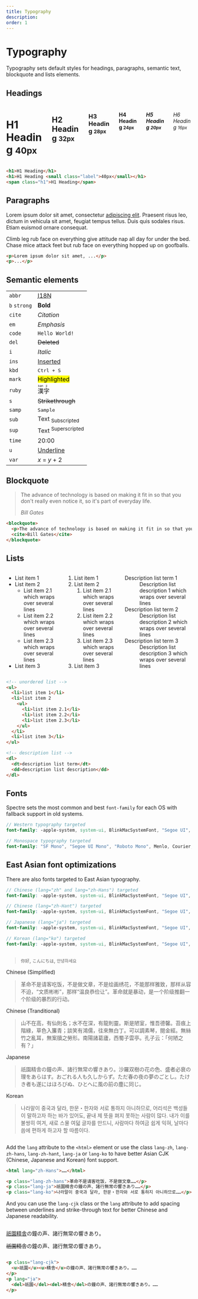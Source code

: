 ```yaml
---
title: Typography
description: 
order: 1
---
```


# Typography

Typography sets default styles for headings, paragraphs, semantic text, blockquote and lists elements.

## Headings

<div class="vp-raw docs-demo columns">
  <div class="column col-12">
    <h1>H1 Heading <small class="label">40px</small></h1>
  </div>
  <div class="column col-12">
    <h2>H2 Heading <small class="label">32px</small></h2>
  </div>
  <div class="column col-12">
    <h3>H3 Heading <small class="label">28px</small></h3>
  </div>
  <div class="column col-12">
    <h4>H4 Heading <small class="label">24px</small></h4>
  </div>
  <div class="column col-12">
    <h5>H5 Heading <small class="label">20px</small></h5>
  </div>
  <div class="column col-12">
    <h6>H6 Heading <small class="label">16px</small></h6>
  </div>
</div>

```html
<h1>H1 Heading</h1>
<h1>H1 Heading <small class="label">40px</small></h1>
<span class="h1">H1 Heading</span>
```

## Paragraphs

Lorem ipsum dolor sit amet, consectetur [adipiscing elit](#typography). Praesent risus leo, dictum in vehicula sit amet, feugiat tempus tellus. Duis quis sodales risus. Etiam euismod ornare consequat.

Climb leg rub face on everything give attitude nap all day for under the bed. Chase mice attack feet but rub face on everything hopped up on goofballs.

```html
<p>Lorem ipsum dolor sit amet, ...</p>
<p>...</p>
```

## Semantic elements

<table class="table">
  <tbody>
      <tr>
        <td><code class="ml-2">abbr</code></td>
        <td><abbr title="Internationalization">I18N</abbr></td>
      </tr>
      <tr>
        <td>
          <code class="ml-2">b</code>
          <code class="ml-2">strong</code>
        </td>
        <td><strong>Bold</strong></td>
      </tr>
      <tr>
        <td><code class="ml-2">cite</code></td>
        <td><cite>Citation</cite></td>
      </tr>
      <tr>
        <td><code class="ml-2">em</code></td>
        <td><em>Emphasis</em></td>
      </tr>
      <tr>
        <td><code class="ml-2">code</code></td>
        <td><code>Hello World!</code></td>
      </tr>
      <tr>
        <td><code class="ml-2">del</code></td>
        <td><del>Deleted</del></td>
      </tr>
      <tr>
        <td><code class="ml-2">i</code></td>
        <td><i>Italic</i></td>
      </tr>
      <tr>
        <td><code class="ml-2">ins</code></td>
        <td><ins>Inserted</ins></td>
      </tr>
      <tr>
        <td><code class="ml-2">kbd</code></td>
        <td><kbd>Ctrl + S</kbd></td>
      </tr>
      <tr>
        <td><code class="ml-2">mark</code></td>
        <td><mark>Highlighted</mark></td>
      </tr>
      <tr>
        <td><code class="ml-2">ruby</code></td>
        <td><ruby>漢 <rt>kan</rt>字 <rt>ji</rt> </ruby></td>
      </tr>
      <tr>
        <td><code class="ml-2">s</code></td>
        <td><s>Strikethrough</s></td>
      </tr>
      <tr>
        <td><code class="ml-2">samp</code></td>
        <td><samp>Sample</samp></td>
      </tr>
      <tr>
        <td><code class="ml-2">sub</code></td>
        <td>Text <sub>Subscripted</sub></td>
      </tr>
      <tr>
        <td><code class="ml-2">sup</code></td>
        <td>Text <sup>Superscripted</sup></td>
      </tr>
      <tr>
        <td><code class="ml-2">time</code></td>
        <td><time>20:00</time></td>
      </tr>
      <tr>
        <td><code class="ml-2">u</code></td>
        <td><u>Underline</u></td>
      </tr>
      <tr>
        <td><code class="ml-2">var</code></td>
        <td><span><var>x</var> = <var>y</var> + 2</span></td>
      </tr>
  </tbody>
</table>


## Blockquote

> The advance of technology is based on making it fit in so that you don't really even notice it, so it's part of everyday life.
> 
> <cite>Bill Gates</cite> 

```html
<blockquote>
  <p>The advance of technology is based on making it fit in so that you don't really even notice it, so it's part of everyday life. </p>
  <cite>Bill Gates</cite>
</blockquote>
```

## Lists

<div class="vp-raw docs-demo columns">
  <div class="column col-4 col-xs-12">
    <ul class="list">
      <li>List item 1</li>
      <li>List item 2
        <ul>
          <li>List item 2.1 which wraps over several lines</li>
          <li>List item 2.2 which wraps over several lines</li>
          <li>List item 2.3 which wraps over several lines</li>
        </ul>
      </li>
      <li>List item 3</li>
    </ul>
  </div>
  <div class="column col-4 col-xs-12">
    <ol class="list">
      <li>List item 1</li>
      <li>List item 2
        <ol>
          <li>List item 2.1 which wraps over several lines</li>
          <li>List item 2.2 which wraps over several lines</li>
          <li>List item 2.3 which wraps over several lines</li>
        </ol>
      </li>
      <li>List item 3</li>
    </ol>
  </div>
  <div class="column col-4 col-xs-12">
    <dl class="list">
      <dt>Description list term 1</dt>
      <dd>Description list description 1 which wraps over several lines</dd>
      <dt>Description list term 2</dt>
      <dd>Description list description 2 which wraps over several lines</dd>
      <dt>Description list term 3</dt>
      <dd>Description list description 3 which wraps over several lines</dd>
    </dl>
  </div>
</div>

```html
<!-- unordered list -->
<ul>
  <li>list item 1</li>
  <li>list item 2
    <ul>
      <li>list item 2.1</li>
      <li>list item 2.2</li>
      <li>list item 2.3</li>
    </ul>
  </li>
  <li>list item 3</li>
</ul>

<!-- description list -->
<dl>
  <dt>description list term</dt>
  <dd>description list description</dd>
</dl>
```

## Fonts

Spectre sets the most common and best `font-family` for each OS with fallback support in old systems.

```scss
// Western typography targeted
font-family: -apple-system, system-ui, BlinkMacSystemFont, "Segoe UI", Roboto, "Helvetica Neue", sans-serif;

// Monospace typography targeted
font-family: "SF Mono", "Segoe UI Mono", "Roboto Mono", Menlo, Courier, monospace;
```

## East Asian font optimizations


There are also fonts targeted to East Asian typography.

```scss
// Chinese (lang="zh" and lang="zh-Hans") targeted
font-family: -apple-system, system-ui, BlinkMacSystemFont, "Segoe UI", Roboto, "PingFang SC", "Hiragino Sans GB", "Microsoft YaHei", "Helvetica Neue", sans-serif;

// Chinese (lang="zh-Hant") targeted
font-family: -apple-system, system-ui, BlinkMacSystemFont, "Segoe UI", Roboto, "PingFang TC", "Hiragino Sans CNS", "Microsoft JhengHei", "Helvetica Neue", sans-serif;

// Japanese (lang="ja") targeted
font-family: -apple-system, system-ui, BlinkMacSystemFont, "Segoe UI", Roboto, "Hiragino Sans", "Hiragino Kaku Gothic Pro", "Yu Gothic", YuGothic, Meiryo, "Helvetica Neue", sans-serif;

// Korean (lang="ko") targeted
font-family: -apple-system, system-ui, BlinkMacSystemFont, "Segoe UI", Roboto, "Malgun Gothic", "Helvetica Neue", sans-serif;

```


<div class="vp-raw docs-demo columns">
  <div class="column">
    <blockquote class="h5"><small class="lang-zh-hans">你好</small>, <small class="lang-ja">こんにちは</small>, <small class="lang-ko">안녕하세요</small></blockquote>
    <p class="h6">Chinese (Simplified)</p>
    <blockquote class="lang-zh-hans">革命不是请客吃饭，不是做文章，不是绘画绣花，不能那样雅致，那样从容不迫，“文质彬彬”，那样“温良恭俭让”。革命就是暴动，是一个阶级推翻一个阶级的暴烈的行动。</blockquote>
    <p class="h6">Chinese (Tranditional)</p>
    <blockquote class="lang-zh-hant">山不在高，有仙則名；水不在深，有龍則靈。斯是陋室，惟吾德馨。苔痕上階綠，草色入簾青；談笑有鴻儒，往來無白丁。可以調素琴，閱金經。無絲竹之亂耳，無案牘之勞形。南陽諸葛廬，西蜀子雲亭。孔子云：「何陋之有？」</blockquote>
    <p class="h6">Japanese</p>
    <blockquote class="lang-ja">祇園精舎の鐘の声、諸行無常の響きあり。沙羅双樹の花の色、盛者必衰の理をあらはす。おごれる人も久しからず。ただ春の夜の夢のごとし。たけき者も遂にはほろびぬ、ひとへ‌​に風の前の塵に同じ。</blockquote>
    <p class="h6">Korean</p>
    <blockquote class="lang-ko">나라말이 중국과 달라, 한문・한자와 서로 통하지 아니하므로, 어리석은 백성들이 말하고자 하는 바가 있어도, 끝내 제 뜻을 펴지 못하는 사람이 많다. 내가 이를 불쌍히 여겨, 새로 스물 여덟 글자를 만드니, 사람마다 하여금 쉽게 익혀, 날마다 씀에 편하게 하고자 할 따름이다.</blockquote>
  </div>
</div>

Add the `lang` attribute to the `<html>` element or use the class `lang-zh`, `lang-zh-hans`, `lang-zh-hant`, `lang-ja` or `lang-ko` to have better Asian CJK (Chinese, Japanese and Korean) font support.

```html
<html lang="zh-Hans">……</html>

<p class="lang-zh-hans">革命不是请客吃饭，不是做文章……</p>
<p class="lang-ja">祇園精舎の鐘の声、諸行無常の響きあり……</p>
<p class="lang-ko">나라말이 중국과 달라, 한문・한자와 서로 통하지 아니하므로……</p>
```

And you can use the `lang-cjk` class or the `lang` attribute to add spacing between underlines and strike-through text for better Chinese and Japanese readability.

<div class="vp-raw docs-demo columns">
  <div class="column">
    <p lang="ja">
      <u>祇園</u><u>精舎</u>の鐘の声、諸行無常の響きあり。
    </p>
    <p lang="ja">
      <del>祇園</del><del>精舎</del>の鐘の声、諸行無常の響きあり。
    </p>
  </div>
</div>

```html
<p class="lang-cjk">
  <u>祇園</u><u>精舎</u>の鐘の声、諸行無常の響きあり。……
</p>
<p lang="ja">
  <del>祇園</del><del>精舎</del>の鐘の声、諸行無常の響きあり。……
</p>
```

<!-- @see https://github.com/spectre-org/spectre-docs/issues/17 -->
